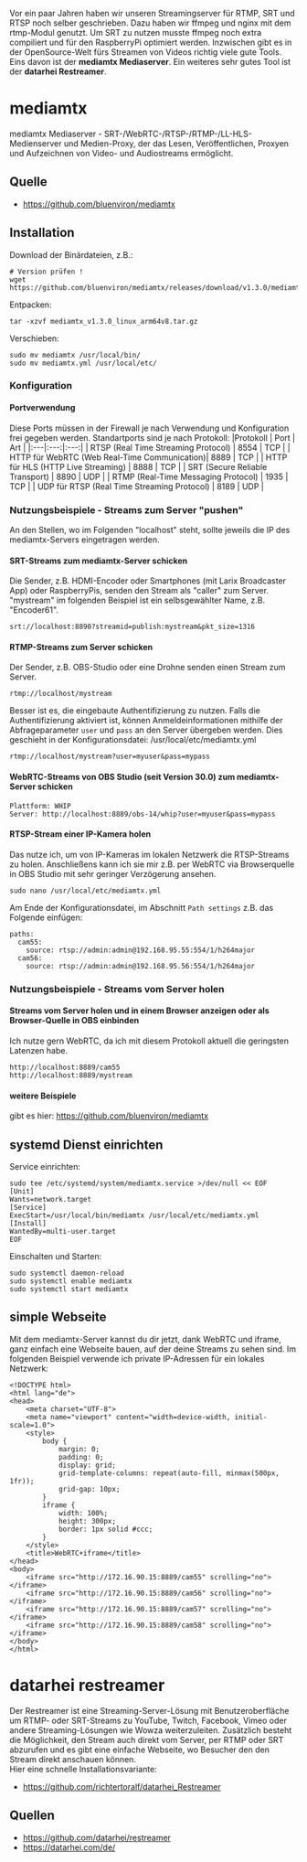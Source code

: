 Vor ein paar Jahren haben wir unseren Streamingserver für RTMP, SRT und RTSP noch selber geschrieben. Dazu haben wir ffmpeg und nginx mit dem rtmp-Modul genutzt. Um SRT zu nutzen musste ffmpeg noch extra compiliert und für den RaspberryPi optimiert werden.  Inzwischen gibt es in der OpenSource-Welt fürs Streamen von Videos richtig viele gute Tools. Eins davon ist der **mediamtx Mediaserver**. Ein weiteres sehr gutes Tool ist der **datarhei Restreamer**.

# mediamtx
mediamtx Mediaserver - SRT-/WebRTC-/RTSP-/RTMP-/LL-HLS-Medienserver und Medien-Proxy, der das Lesen, Veröffentlichen, Proxyen und Aufzeichnen von Video- und Audiostreams ermöglicht.  

## Quelle
- https://github.com/bluenviron/mediamtx

## Installation
Download der Binärdateien, z.B.:
```
# Version prüfen !
wget https://github.com/bluenviron/mediamtx/releases/download/v1.3.0/mediamtx_v1.3.0_linux_arm64v8.tar.gz
```
Entpacken:
```
tar -xzvf mediamtx_v1.3.0_linux_arm64v8.tar.gz
```
Verschieben:
```
sudo mv mediamtx /usr/local/bin/
sudo mv mediamtx.yml /usr/local/etc/
```
### Konfiguration
#### Portverwendung
Diese Ports müssen in der Firewall je nach Verwendung und Konfiguration frei gegeben werden. Standartports sind je nach Protokoll:
|Protokoll                                  | Port | Art   |
|:---|:---:|:---:|
| RTSP (Real Time Streaming Protocol)         | 8554 | TCP   |
| HTTP für WebRTC (Web Real-Time Communication)| 8889 | TCP   |
| HTTP für HLS (HTTP Live Streaming)           | 8888 | TCP   |
| SRT (Secure Reliable Transport)             | 8890 | UDP   |
| RTMP (Real-Time Messaging Protocol)          | 1935 | TCP   |
| UDP für RTSP (Real Time Streaming Protocol) | 8189 | UDP   |

### Nutzungsbeispiele - Streams zum Server "pushen"
An den Stellen, wo im Folgenden "localhost" steht, sollte jeweils die IP des mediamtx-Servers eingetragen werden.
#### SRT-Streams zum mediamtx-Server schicken
Die Sender, z.B. HDMI-Encoder oder Smartphones (mit Larix Broadcaster App) oder RaspberryPis, senden den Stream als "caller" zum Server. "mystream" im folgenden Beispiel ist ein selbsgewählter Name, z.B. "Encoder61".
```
srt://localhost:8890?streamid=publish:mystream&pkt_size=1316
```
#### RTMP-Streams zum Server schicken
Der Sender, z.B. OBS-Studio oder eine Drohne senden einen Stream zum Server.
```
rtmp://localhost/mystream
```
Besser ist es, die eingebaute Authentifizierung zu nutzen. Falls die Authentifizierung aktiviert ist, können Anmeldeinformationen mithilfe der Abfrageparameter `user` und `pass` an den Server übergeben werden. Dies geschieht in der Konfigurationsdatei: /usr/local/etc/mediamtx.yml
```
rtmp://localhost/mystream?user=myuser&pass=mypass
```
#### WebRTC-Streams von OBS Studio (seit Version 30.0) zum mediamtx-Server schicken
```
Plattform: WHIP
Server: http://localhost:8889/obs-14/whip?user=myuser&pass=mypass
```
#### RTSP-Stream einer IP-Kamera holen
Das nutze ich, um von IP-Kameras im lokalen Netzwerk die RTSP-Streams zu holen. Anschließens kann ich sie mir z.B. per WebRTC via Browserquelle in OBS Studio mit sehr geringer Verzögerung ansehen.
```
sudo nano /usr/local/etc/mediamtx.yml
```
Am Ende der Konfigurationsdatei, im Abschnitt `Path settings` z.B. das Folgende einfügen:
```
paths:
  cam55:
    source: rtsp://admin:admin@192.168.95.55:554/1/h264major
  cam56:
    source: rtsp://admin:admin@192.168.95.56:554/1/h264major
```
### Nutzungsbeispiele - Streams vom Server holen
#### Streams vom Server holen und in einem Browser anzeigen oder als Browser-Quelle in OBS einbinden
Ich nutze gern WebRTC, da ich mit diesem Protokoll aktuell die geringsten Latenzen habe.
```
http://localhost:8889/cam55
http://localhost:8889/mystream
```
#### weitere Beispiele
gibt es hier: https://github.com/bluenviron/mediamtx

## systemd Dienst einrichten
Service einrichten:
```
sudo tee /etc/systemd/system/mediamtx.service >/dev/null << EOF
[Unit]
Wants=network.target
[Service]
ExecStart=/usr/local/bin/mediamtx /usr/local/etc/mediamtx.yml
[Install]
WantedBy=multi-user.target
EOF
```
Einschalten und Starten:
```
sudo systemctl daemon-reload
sudo systemctl enable mediamtx
sudo systemctl start mediamtx
```
## simple Webseite
Mit dem mediamtx-Server kannst du dir jetzt, dank WebRTC und iframe, ganz einfach eine Webseite bauen, auf der deine Streams zu sehen sind. Im folgenden Beispiel verwende ich private IP-Adressen für ein lokales Netzwerk:  
```
<!DOCTYPE html>
<html lang="de">
<head>
    <meta charset="UTF-8">
    <meta name="viewport" content="width=device-width, initial-scale=1.0">
    <style>
        body {
            margin: 0;
            padding: 0;
            display: grid;
            grid-template-columns: repeat(auto-fill, minmax(500px, 1fr));
            grid-gap: 10px;
        }
        iframe {
            width: 100%;
            height: 300px;
            border: 1px solid #ccc;
        }
    </style>
    <title>WebRTC+iframe</title>
</head>
<body>
    <iframe src="http://172.16.90.15:8889/cam55" scrolling="no"></iframe>
    <iframe src="http://172.16.90.15:8889/cam56" scrolling="no"></iframe>
    <iframe src="http://172.16.90.15:8889/cam57" scrolling="no"></iframe>
    <iframe src="http://172.16.90.15:8889/cam58" scrolling="no"></iframe>
</body>
</html>
```

# datarhei restreamer
Der Restreamer ist eine Streaming-Server-Lösung mit Benutzeroberfläche um RTMP- oder SRT-Streams zu YouTube, Twitch, Facebook, Vimeo oder andere Streaming-Lösungen wie Wowza weiterzuleiten. Zusätzlich besteht die Möglichkeit, den Stream auch direkt vom Server, per RTMP oder SRT abzurufen und es gibt eine einfache Webseite, wo Besucher den den Stream direkt anschauen können.    
Hier eine schnelle Installationsvariante:  
- https://github.com/richtertoralf/datarhei_Restreamer  
  
## Quellen
- https://github.com/datarhei/restreamer
- https://datarhei.com/de/
